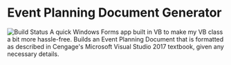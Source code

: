 # Event Planning Document Generator
![Build Status](https://sand-head.visualstudio.com/Miscellaneous/_apis/build/status/GitHub/epd-generator?branchName=master)
A quick Windows Forms app built in VB to make my VB class a bit more hassle-free. Builds an Event Planning Document that is formatted as described in Cengage's Microsoft Visual Studio 2017 textbook, given any necessary details.
